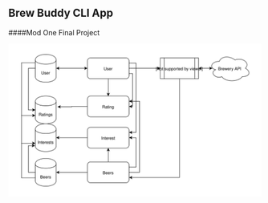 ## Brew Buddy CLI App

####Mod One Final Project

<p align="center">
<img  src= "https://github.com/cstatro/brew-buddy/blob/master/assets/Beer.svg">
</p>
